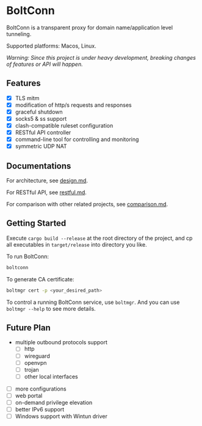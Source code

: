 # BoltConn

BoltConn is a transparent proxy for domain name/application level tunneling.

Supported platforms: Macos, Linux.

*Warning: Since this project is under heavy development, breaking changes of features or API will happen.*

## Features

- [x] TLS mitm
- [x] modification of http/s requests and responses
- [x] graceful shutdown
- [x] socks5 & ss support
- [x] clash-compatible ruleset configuration
- [x] RESTful API controller
- [x] command-line tool for controlling and monitoring
- [x] symmetric UDP NAT

## Documentations

For architecture, see [design.md](./docs/design.md).

For RESTful API, see [restful.md](./docs/restful.md).

For comparison with other related projects, see [comparison.md](./docs/comparison.md).

## Getting Started


Execute `cargo build --release` at the root directory of the project, and cp all
executables in `target/release` into directory you like.

To run BoltConn:

```bash
boltconn
```

To generate CA certificate:

```bash
boltmgr cert -p <your_desired_path>
```

To control a running BoltConn service, use `boltmgr`. And you can use `boltmgr --help` to see more details.

## Future Plan

- multiple outbound protocols support
    - [ ] http
    - [ ] wireguard
    - [ ] openvpn
    - [ ] trojan
    - [ ] other local interfaces
- [ ] more configurations
- [ ] web portal
- [ ] on-demand privilege elevation
- [ ] better IPv6 support
- [ ] Windows support with Wintun driver